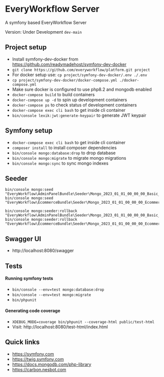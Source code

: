 # EveryWorkflow Server

A symfony based EveryWorkflow Server


Version: Under Development `dev-main`


## Project setup

- Install symfony-dev-docker from https://github.com/readymadehost/symfony-dev-docker
- `git clone https://github.com/everyworkflow/platform.git project`
- For docker setup use: `cp project/symfony-dev-docker/.env ./.env`
- `cp project/symfony-dev-docker/docker-compose.yml ./docker-compose.yml`
- Make sure docker is configured to use php8.2 and mongodb enabled
- `docker-compose build` to build containers
- `docker-compose up -d` to spin up development containers
- `docker-compose ps` to check status of development containers
- `docker-compose exec cli bash` to get inside cli container
- `bin/console lexik:jwt:generate-keypair` to generate JWT keypair


## Symfony setup

- `docker-compose exec cli bash` to get inside cli container
- `composer install` to install composer dependencies
- `bin/console mongo:database:drop` to drop database
- `bin/console mongo:migrate` to migrate mongo migrations
- `bin/console mongo:sync` to sync mongo indexes


## Seeder

```
bin/console mongo:seed "EveryWorkflow\AdminPanelBundle\Seeder\Mongo_2023_01_01_00_00_00_Basic_Seeder"
bin/console mongo:seed "EveryWorkflow\EcommerceBundle\Seeder\Mongo_2023_01_01_00_00_00_Ecommerce_Seeder"
```

```
bin/console mongo:seeder:rollback "EveryWorkflow\AdminPanelBundle\Seeder\Mongo_2023_01_01_00_00_00_Basic_Seeder"
bin/console mongo:seeder:rollback "EveryWorkflow\EcommerceBundle\Seeder\Mongo_2023_01_01_00_00_00_Ecommerce_Seeder"
```


## Swagger UI

- http://localhost:8080/swagger


## Tests

#### Running symfony tests

- `bin/console --env=test mongo:database:drop`
- `bin/console --env=test mongo:migrate`
- `bin/phpunit`

#### Generating code coverage

- `XDEBUG_MODE=coverage bin/phpunit --coverage-html public/test-html`
- Visit: http://localhost:8080/test-html/index.html


## Quick links

- https://symfony.com
- https://twig.symfony.com
- https://docs.mongodb.com/php-library
- https://carbon.nesbot.com

